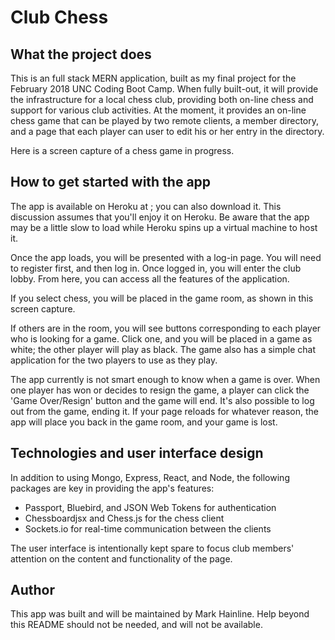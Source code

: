 # Club Chess

## What the project does
This is an full stack MERN application, built as my final project for the February 2018 UNC Coding Boot Camp. When fully built-out, it will provide the infrastructure for a local chess club, providing both on-line chess and support for various club activities. At the moment, it provides an on-line chess game that can be played by two remote clients, a member directory, and a page that each player can user to edit his or her entry in the directory.

Here is a screen capture of a chess game in progress.




## How to get started with the app
The app is available on Heroku at ; you can also download it. This discussion assumes that you'll enjoy it on Heroku. Be aware that the app may be a little slow to load while Heroku spins up a virtual machine to host it.

Once the app loads, you will be presented with a log-in page. You will need to register first, and then log in. Once logged in, you will enter the club lobby. From here, you can access all the features of the application.

If you select chess, you will be placed in the game room, as shown in this screen capture.

If others are in the room, you will see buttons corresponding to each player who is looking for a game. Click one, and you will be placed in a game as white; the other player will play as black. The game also has a simple chat application for the two players to use as they play.

The app currently is not smart enough to know when a game is over. When one player has won or decides to resign the game, a player can click the 'Game Over/Resign' button and the game will end. It's also possible to log out from the game, ending it. If your page reloads for whatever reason, the app will place you back in the game room, and your game is lost.

## Technologies and user interface design
In addition to using Mongo, Express, React, and Node, the following packages are key in providing the app's features:

- Passport, Bluebird, and JSON Web Tokens for authentication
- Chessboardjsx and Chess.js for the chess client
- Sockets.io for real-time communication between the clients

The user interface is intentionally kept spare to focus club members' attention on the content and functionality of the page. 

## Author
This app was built and will be maintained by Mark Hainline. Help beyond this README should not be needed, and will not be available.
